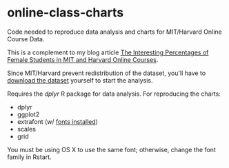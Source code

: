 online-class-charts
===================

Code needed to reproduce data analysis and charts for MIT/Harvard Online Course Data.

This is a complement to my blog article [The Interesting Percentages of Female Students in MIT and Harvard Online Courses](http://minimaxir.com/2014/07/gender-course/).

Since MIT/Harvard prevent redistribution of the dataset, you'll have to [download the dataset](http://dx.doi.org/10.7910/DVN/26147) yourself to start the analysis.

Requires the *dplyr* R package for data analysis. For reproducing the charts:

* dplyr
* ggplot2
* extrafont (w/ [fonts installed](https://github.com/wch/extrafont))
* scales
* grid

You must be using OS X to use the same font; otherwise, change the font family in Rstart.
